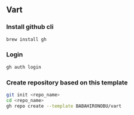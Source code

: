 ## Vart

### Install github cli
```bash
brew install gh
```

### Login
```bash
gh auth login
```

### Create repository based on this template
```bash
git init <repo_name>
cd <repo_name>
gh repo create --template BABAHIRONOBU/vart
```
